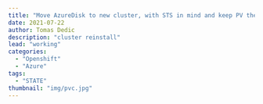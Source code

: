 ```yaml
---
title: "Move AzureDisk to new cluster, with STS in mind and keep PV the same"
date: 2021-07-22 
author: Tomas Dedic
description: "cluster reinstall"
lead: "working"
categories:
  - "Openshift"
  - "Azure"
tags:
  - "STATE"
thumbnail: "img/pvc.jpg"
---
```

